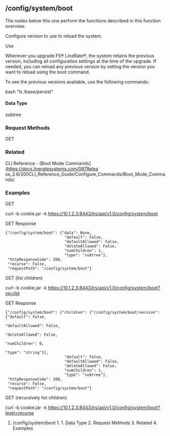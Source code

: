 ## /config/system/boot

The nodes below this one perform the functions described in this function
overview.

Configure version to use to reload the system.

Use

Whenever you upgrade F5® LineRate®, the system retains the previous version,
including all configuration settings at the time of the upgrade. If needed,
you can reload any previous version by setting the version you want to reload
using the boot command.

To see the previous versions available, use the following commands:

bash "ls /base/persist"

#### Data Type

subtree

### Request Methods

GET

### Related

CLI Reference - [Boot Mode Commands](https://docs.lineratesystems.com/087Relea
se_2.6/200CLI_Reference_Guide/Configure_Commands/Boot_Mode_Commands)

### Examples

GET

curl -b cookie.jar -k https://10.1.2.3:8443/lrs/api/v1.0/config/system/boot

GET Response

    
    {"/config/system/boot": {"data": None,
                              "default": False,
                              "defaultAllowed": False,
                              "deleteAllowed": False,
                              "numChildren": 1,
                              "type": "subtree"},
     "httpResponseCode": 200,
     "recurse": False,
     "requestPath": "/config/system/boot"}
    

GET (list children)

curl -b cookie.jar -k
https://10.1.2.3:8443/lrs/api/v1.0/config/system/boot?op=list

GET Response

    
    {"/config/system/boot": {"children": {"/config/system/boot/version": {"default": False,
                                                                             "defaultAllowed": False,
                                                                             "deleteAllowed": False,
                                                                             "numChildren": 0,
                                                                             "type": "string"}},
                              "default": False,
                              "defaultAllowed": False,
                              "deleteAllowed": False,
                              "numChildren": 1,
                              "type": "subtree"},
     "httpResponseCode": 200,
     "recurse": False,
     "requestPath": "/config/system/boot"}
    

GET (recursively list children)

curl -b cookie.jar -k
https://10.1.2.3:8443/lrs/api/v1.0/config/system/boot?level=recurse

  1. /config/system/boot
    1.       1. Data Type
    2. Request Methods
    3. Related
    4. Examples


